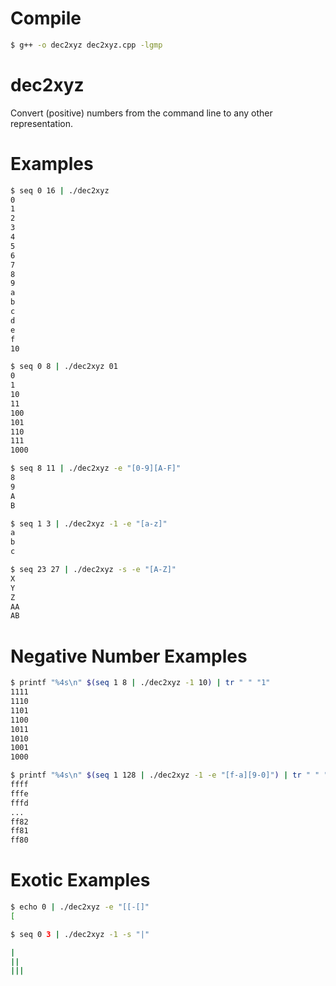 # Compile
```bash
$ g++ -o dec2xyz dec2xyz.cpp -lgmp
```

# dec2xyz
Convert (positive) numbers from the command line to any other representation.

# Examples
```bash
$ seq 0 16 | ./dec2xyz
0
1
2
3
4
5
6
7
8
9
a
b
c
d
e
f
10

$ seq 0 8 | ./dec2xyz 01
0
1
10
11
100
101
110
111
1000

$ seq 8 11 | ./dec2xyz -e "[0-9][A-F]"
8
9
A
B

$ seq 1 3 | ./dec2xyz -1 -e "[a-z]"
a
b
c

$ seq 23 27 | ./dec2xyz -s -e "[A-Z]"
X
Y
Z
AA
AB
```


# Negative Number Examples
```bash
$ printf "%4s\n" $(seq 1 8 | ./dec2xyz -1 10) | tr " " "1"
1111
1110
1101
1100
1011
1010
1001
1000

$ printf "%4s\n" $(seq 1 128 | ./dec2xyz -1 -e "[f-a][9-0]") | tr " " "f"
ffff
fffe
fffd
...
ff82
ff81
ff80
```


# Exotic Examples
```bash
$ echo 0 | ./dec2xyz -e "[[-[]"
[

$ seq 0 3 | ./dec2xyz -1 -s "|"

|
||
|||
```
